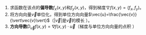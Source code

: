 1. 求函数在该点的**偏导数**$f_x(x,y)$和$f_y(x,y)$，得到梯度$\nabla f(x,y)=(f_x,f_y)$。
2. 将方向向量$\vec{v}$单位化，得到单位方向向量$\vec{u}=\frac{\vec{v}}{\vert\vec{v}\vert}$（$\vert\vec{v}\vert$是$\vec{v}$的模长 ）。
3. **方向导数**$D_{\vec{u}}f(x,y)=\nabla f(x,y)\cdot\vec{u}$（梯度与单位方向向量的点积 ）